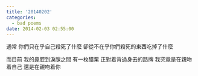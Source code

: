 ```yaml
---
title: '20140202'
categories:
  - bad poems
date: 2014-02-03 02:55:00
---
```


通常
你們只在乎自己殺死了什麼
卻從不在乎你們殺死的東西吃掉了什麼

而目前
我的鼻腔到淚腺之間
有一枚醋栗
正對着背過身去的路牌
我究竟是在親吻着自己
還是在親吻着你
